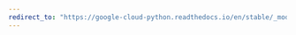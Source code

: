 ```yaml
---
redirect_to: "https://google-cloud-python.readthedocs.io/en/stable/_modules/google/api_core/path_template.html"
---
```

